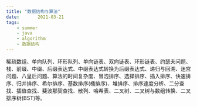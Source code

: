 ```yaml
---
title: "数据结构与算法"
date:       2021-03-21
tags:
	- summer
	- java
	- algorithm
	- 数据结构
---
```










稀疏数组、单向队列、环形队列、单向链表、双向链表、环形链表、约瑟夫问题、栈、前缀、中缀、后缀表达式、中缀表达式转换为后缀表达式、递归与回溯、迷宫问题、八皇后问题、算法的时间复杂度、冒泡排序、选择排序、插入排序、快速排序、归并排序、希尔排序、基数排序(桶排序)、堆排序、排序速度分析、二分查找、插值查找、斐波那契查找、散列、哈希表、二叉树、二叉树与数组转换、二叉排序树(BST)等。




<script>
window.location.href='https://victorfengming.gitee.io/data_algorithm/';
</script>


